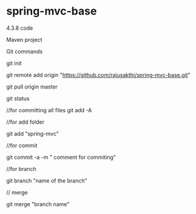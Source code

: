 # spring-mvc-base

4.3.8 code

Maven project


Git commands

git init

git remote add origin "https://github.com/rajusakthi/spring-mvc-base.git"

git pull origin master

git status

//for committing all files
git add -A

//for add folder 

git add "spring-mvc"

//for commit

git commit -a -m " comment for commiting"


//for branch

git branch "name of the branch"

// merge


git merge "branch name"